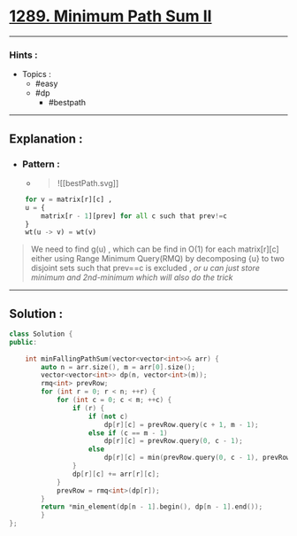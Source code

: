 # [1289. Minimum Path Sum II](https://leetcode.com/problems/minimum-falling-path-sum-ii/)

---

### Hints :

-   Topics :
    -   #easy
    -   #dp
        -   #bestpath

---

## Explanation :

-   ### Pattern :

    -   > ![[bestPath.svg]]

```python
	for v = matrix[r][c] ,
	u = {
		matrix[r - 1][prev] for all c such that prev!=c
	}
	wt(u -> v) = wt(v)
```

>We need to find g(u) , which can be find in O(1) for each matrix[r][c] either using Range Minimum Query(RMQ) by decomposing {u} to two disjoint sets such that prev==c is excluded , *or u can just store minimum and 2nd-minimum which will also do the trick*

---

## Solution :

```cpp
class Solution {
public:
    
    int minFallingPathSum(vector<vector<int>>& arr) {
		auto n = arr.size(), m = arr[0].size();
		vector<vector<int>> dp(n, vector<int>(m));
		rmq<int> prevRow;
		for (int r = 0; r < n; ++r) {
			for (int c = 0; c < m; ++c) {
				if (r) {
					if (not c)
						dp[r][c] = prevRow.query(c + 1, m - 1);
					else if (c == m - 1)
						dp[r][c] = prevRow.query(0, c - 1);
					else
						dp[r][c] = min(prevRow.query(0, c - 1), prevRow.query(c + 1, m - 1));
				}
				dp[r][c] += arr[r][c];
			}
			prevRow = rmq<int>(dp[r]);
		}
		return *min_element(dp[n - 1].begin(), dp[n - 1].end());  
		}
};
```
